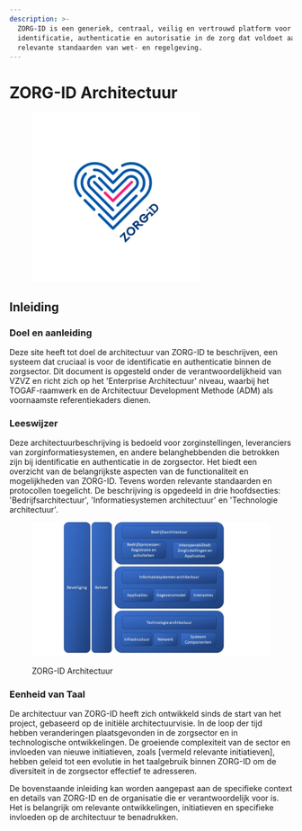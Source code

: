 ```yaml
---
description: >-
  ZORG-ID is een generiek, centraal, veilig en vertrouwd platform voor
  identificatie, authenticatie en autorisatie in de zorg dat voldoet aan alle
  relevante standaarden van wet- en regelgeving.
---
```


# ZORG-ID Architectuur

<figure><img src=".gitbook/assets/Logo_ZorgID.png" alt="" width="300"><figcaption></figcaption></figure>

## Inleiding

### Doel en aanleiding

Deze site heeft tot doel de architectuur van ZORG-ID te beschrijven, een systeem dat cruciaal is voor de identificatie en authenticatie binnen de zorgsector. Dit document is opgesteld onder de verantwoordelijkheid van VZVZ en richt zich op het 'Enterprise Architectuur' niveau, waarbij het TOGAF-raamwerk en de Architectuur Development Methode (ADM) als voornaamste referentiekaders dienen.

### Leeswijzer

Deze architectuurbeschrijving is bedoeld voor zorginstellingen, leveranciers van zorginformatiesystemen, en andere belanghebbenden die betrokken zijn bij identificatie en authenticatie in de zorgsector. Het biedt een overzicht van de belangrijkste aspecten van de functionaliteit en mogelijkheden van ZORG-ID. Tevens worden relevante standaarden en protocollen toegelicht. De beschrijving is opgedeeld in drie hoofdsecties: 'Bedrijfsarchitectuur', 'Informatiesystemen architectuur' en 'Technologie architectuur'.

<figure><img src=".gitbook/assets/ZORG-ID-Architectuur.jpg" alt=""><figcaption><p>ZORG-ID Architectuur</p></figcaption></figure>

### Eenheid van Taal

De architectuur van ZORG-ID heeft zich ontwikkeld sinds de start van het project, gebaseerd op de initiële architectuurvisie. In de loop der tijd hebben veranderingen plaatsgevonden in de zorgsector en in technologische ontwikkelingen. De groeiende complexiteit van de sector en invloeden van nieuwe initiatieven, zoals \[vermeld relevante initiatieven], hebben geleid tot een evolutie in het taalgebruik binnen ZORG-ID om de diversiteit in de zorgsector effectief te adresseren.

De bovenstaande inleiding kan worden aangepast aan de specifieke context en details van ZORG-ID en de organisatie die er verantwoordelijk voor is. Het is belangrijk om relevante ontwikkelingen, initiatieven en specifieke invloeden op de architectuur te benadrukken.
